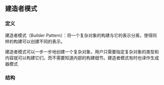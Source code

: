 ## 建造者模式

### 定义

建造者模式（Builder Pattern）：将一个复杂对象的构建与它的表示分离，使得同样的构建可以创建不同的表示。

建造者模式可以一步一步地创建一个复杂对象，用户只需要指定复杂对象的类型和内容就可以构建它们，而不需要知道内部的构建细节。建造者模式有时也译作生成器模式

### 结构

